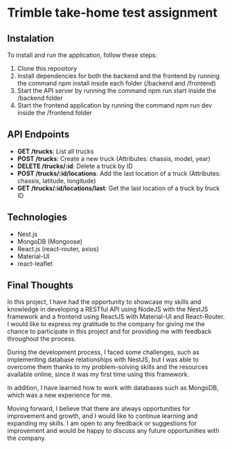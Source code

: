# **Trimble take-home test assignment**

## **Instalation**

To install and run the application, follow these steps:

1. Clone this repository
2. Install dependencies for both the backend and the frontend by running the command npm install inside each folder (/backend and /frontend)
3. Start the API server by running the command npm run start inside the /backend folder
4. Start the frontend application by running the command npm run dev inside the /frontend folder

## **API Endpoints**

- **GET /trucks**: List all trucks
- **POST /trucks**: Create a new truck (Attributes: chassis, model, year)
- **DELETE /trucks/:id**: Delete a truck by ID
- **POST /trucks/:id/locations**: Add the last location of a truck (Attributes: chassis, latitude, longitude)
- **GET /trucks/:id/locations/last**: Get the last location of a truck by truck ID

## **Technologies**

- Nest.js
- MongoDB (Mongoose)
- React.js (react-router, axios)
- Material-UI
- react-leaflet

## **Final Thoughts**

In this project, I have had the opportunity to showcase my skills and knowledge in developing a RESTful API using NodeJS with the NestJS framework and a frontend using ReactJS with Material-UI and React-Router. I would like to express my gratitude to the company for giving me the chance to participate in this project and for providing me with feedback throughout the process.

During the development process, I faced some challenges, such as implementing database relationships with NestJS, but I was able to overcome them thanks to my problem-solving skills and the resources available online, since it was my first time using this framework.

In addition, I have learned how to work with databases such as MongoDB, which was a new experience for me.

Moving forward, I believe that there are always opportunities for improvement and growth, and I would like to continue learning and expanding my skills. I am open to any feedback or suggestions for improvement and would be happy to discuss any future opportunities with the company.

